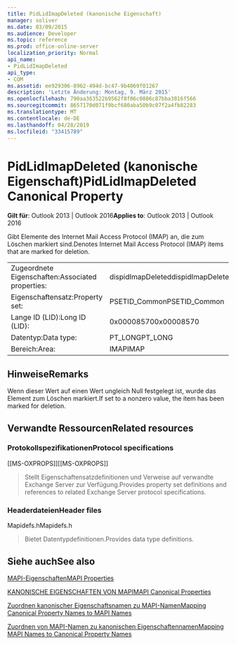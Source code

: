 ```yaml
---
title: PidLidImapDeleted (kanonische Eigenschaft)
manager: soliver
ms.date: 03/09/2015
ms.audience: Developer
ms.topic: reference
ms.prod: office-online-server
localization_priority: Normal
api_name:
- PidLidImapDeleted
api_type:
- COM
ms.assetid: ee929306-8962-494d-bc47-9b4069f01267
description: 'Letzte Änderung: Montag, 9. März 2015'
ms.openlocfilehash: 790aa363522b9562f8f06c0806c87bba3816f566
ms.sourcegitcommit: 8657170d071f9bcf680aba50b9c07f2a4fb82283
ms.translationtype: MT
ms.contentlocale: de-DE
ms.lasthandoff: 04/28/2019
ms.locfileid: "33415789"
---
```

# <a name="pidlidimapdeleted-canonical-property"></a><span data-ttu-id="7dd13-103">PidLidImapDeleted (kanonische Eigenschaft)</span><span class="sxs-lookup"><span data-stu-id="7dd13-103">PidLidImapDeleted Canonical Property</span></span>

  
  
<span data-ttu-id="7dd13-104">**Gilt für**: Outlook 2013 | Outlook 2016</span><span class="sxs-lookup"><span data-stu-id="7dd13-104">**Applies to**: Outlook 2013 | Outlook 2016</span></span> 
  
<span data-ttu-id="7dd13-105">Gibt Elemente des Internet Mail Access Protocol (IMAP) an, die zum Löschen markiert sind.</span><span class="sxs-lookup"><span data-stu-id="7dd13-105">Denotes Internet Mail Access Protocol (IMAP) items that are marked for deletion.</span></span>
  
|||
|:-----|:-----|
|<span data-ttu-id="7dd13-106">Zugeordnete Eigenschaften:</span><span class="sxs-lookup"><span data-stu-id="7dd13-106">Associated properties:</span></span>  <br/> |<span data-ttu-id="7dd13-107">dispidImapDeleted</span><span class="sxs-lookup"><span data-stu-id="7dd13-107">dispidImapDeleted</span></span>  <br/> |
|<span data-ttu-id="7dd13-108">Eigenschaftensatz:</span><span class="sxs-lookup"><span data-stu-id="7dd13-108">Property set:</span></span>  <br/> |<span data-ttu-id="7dd13-109">PSETID_Common</span><span class="sxs-lookup"><span data-stu-id="7dd13-109">PSETID_Common</span></span>  <br/> |
|<span data-ttu-id="7dd13-110">Lange ID (LID):</span><span class="sxs-lookup"><span data-stu-id="7dd13-110">Long ID (LID):</span></span>  <br/> |<span data-ttu-id="7dd13-111">0x00008570</span><span class="sxs-lookup"><span data-stu-id="7dd13-111">0x00008570</span></span>  <br/> |
|<span data-ttu-id="7dd13-112">Datentyp:</span><span class="sxs-lookup"><span data-stu-id="7dd13-112">Data type:</span></span>  <br/> |<span data-ttu-id="7dd13-113">PT_LONG</span><span class="sxs-lookup"><span data-stu-id="7dd13-113">PT_LONG</span></span>  <br/> |
|<span data-ttu-id="7dd13-114">Bereich:</span><span class="sxs-lookup"><span data-stu-id="7dd13-114">Area:</span></span>  <br/> |<span data-ttu-id="7dd13-115">IMAP</span><span class="sxs-lookup"><span data-stu-id="7dd13-115">IMAP</span></span>  <br/> |
   
## <a name="remarks"></a><span data-ttu-id="7dd13-116">Hinweise</span><span class="sxs-lookup"><span data-stu-id="7dd13-116">Remarks</span></span>

<span data-ttu-id="7dd13-117">Wenn dieser Wert auf einen Wert ungleich Null festgelegt ist, wurde das Element zum Löschen markiert.</span><span class="sxs-lookup"><span data-stu-id="7dd13-117">If set to a nonzero value, the item has been marked for deletion.</span></span>
  
## <a name="related-resources"></a><span data-ttu-id="7dd13-118">Verwandte Ressourcen</span><span class="sxs-lookup"><span data-stu-id="7dd13-118">Related resources</span></span>

### <a name="protocol-specifications"></a><span data-ttu-id="7dd13-119">Protokollspezifikationen</span><span class="sxs-lookup"><span data-stu-id="7dd13-119">Protocol specifications</span></span>

<span data-ttu-id="7dd13-120">[[MS-OXPROPS]]</span><span class="sxs-lookup"><span data-stu-id="7dd13-120">[[MS-OXPROPS]]</span></span> 
  
> <span data-ttu-id="7dd13-121">Stellt Eigenschaftensatzdefinitionen und Verweise auf verwandte Exchange Server zur Verfügung.</span><span class="sxs-lookup"><span data-stu-id="7dd13-121">Provides property set definitions and references to related Exchange Server protocol specifications.</span></span>
    
### <a name="header-files"></a><span data-ttu-id="7dd13-122">Headerdateien</span><span class="sxs-lookup"><span data-stu-id="7dd13-122">Header files</span></span>

<span data-ttu-id="7dd13-123">Mapidefs.h</span><span class="sxs-lookup"><span data-stu-id="7dd13-123">Mapidefs.h</span></span>
  
> <span data-ttu-id="7dd13-124">Bietet Datentypdefinitionen.</span><span class="sxs-lookup"><span data-stu-id="7dd13-124">Provides data type definitions.</span></span>
    
## <a name="see-also"></a><span data-ttu-id="7dd13-125">Siehe auch</span><span class="sxs-lookup"><span data-stu-id="7dd13-125">See also</span></span>



[<span data-ttu-id="7dd13-126">MAPI-Eigenschaften</span><span class="sxs-lookup"><span data-stu-id="7dd13-126">MAPI Properties</span></span>](mapi-properties.md)
  
[<span data-ttu-id="7dd13-127">KANONISCHE EIGENSCHAFTEN VON MAPI</span><span class="sxs-lookup"><span data-stu-id="7dd13-127">MAPI Canonical Properties</span></span>](mapi-canonical-properties.md)
  
[<span data-ttu-id="7dd13-128">Zuordnen kanonischer Eigenschaftsnamen zu MAPI-Namen</span><span class="sxs-lookup"><span data-stu-id="7dd13-128">Mapping Canonical Property Names to MAPI Names</span></span>](mapping-canonical-property-names-to-mapi-names.md)
  
[<span data-ttu-id="7dd13-129">Zuordnen von MAPI-Namen zu kanonischen Eigenschaftennamen</span><span class="sxs-lookup"><span data-stu-id="7dd13-129">Mapping MAPI Names to Canonical Property Names</span></span>](mapping-mapi-names-to-canonical-property-names.md)

